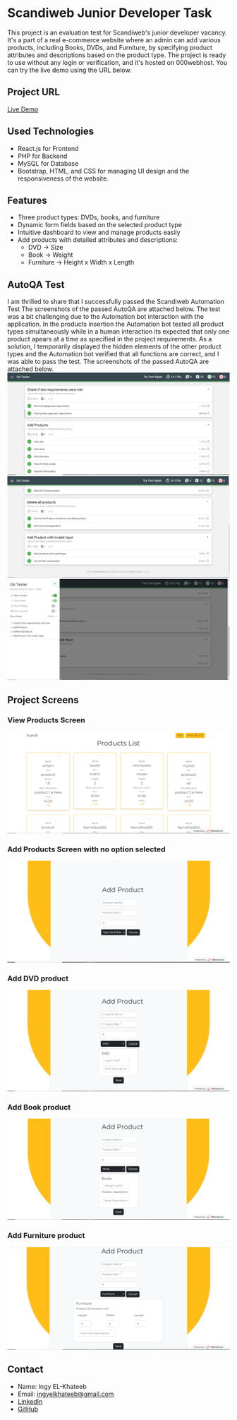 # Scandiweb Junior Developer Task

This project is an evaluation test for Scandiweb's junior developer vacancy. It's a part of a real e-commerce website where an admin can add various products, including Books, DVDs, and Furniture, by specifying product attributes and descriptions based on the product type. The project is ready to use without any login or verification, and it's hosted on 000webhost. You can try the live demo using the URL below.

## Project URL
[Live Demo](https://testingscandi.000webhostapp.com)

## Used Technologies
- React.js for Frontend
- PHP for Backend
- MySQL for Database
- Bootstrap, HTML, and CSS for managing UI design and the responsiveness of the website.

## Features
- Three product types: DVDs, books, and furniture
- Dynamic form fields based on the selected product type
- Intuitive dashboard to view and manage products easily
- Add products with detailed attributes and descriptions:
  - DVD -> Size
  - Book -> Weight
  - Furniture -> Height x Width x Length

## AutoQA Test
I am thrilled to share that I successfully passed the Scandiweb Automation Test The screenshots of the passed AutoQA are attached below. The test was a bit challenging due to the Automation bot interaction with the application. In the products insertion the Automation bot tested all product types simultaneously while in a human interaction its expected that only one product apears at a time as specified in the project requirements. As a solution, I temporarily displayed the hidden elements of the other product types and the Automation bot verified that all functions are correct, and I was able to pass the test. The screenshots of the passed AutoQA are attached below. 
![Screenshot 1](/bot%20test-1.PNG)
![Screenshot 2](/bot%20test-2.PNG)
![Screenshot 3](/bot%20test-3.PNG)

## Project Screens

### View Products Screen
![Screenshot 4](/view-products-page.PNG)
<br>

### Add Products Screen with no option selected
![Screenshot 5](/intial-add-product-page.PNG)
<br>

### Add DVD product
![Screenshot 6](/add-dvd-product.PNG)
<br>
### Add Book product
![Screenshot 7](/add-book-product.PNG)
<br>
### Add Furniture product
![Screenshot 8](/add-furniture-product.PNG)


## Contact
- Name: Ingy EL-Khateeb
- Email: ingyelkhateeb@gmail.com
- [LinkedIn](https://www.linkedin.com/in/ingy-el-khateeb/)
- [GitHub](https://github.com/ingyelkhateeb)

